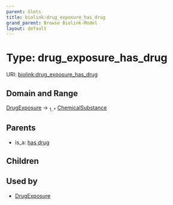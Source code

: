 ```yaml
---
parent: Slots
title: biolink:drug_exposure_has_drug
grand_parent: Browse Biolink-Model
layout: default
---
```


# Type: drug_exposure_has_drug




URI: [biolink:drug_exposure_has_drug](https://w3id.org/biolink/vocab/drug_exposure_has_drug)

## Domain and Range

[DrugExposure](DrugExposure.md) ->  <sub>1..*</sub> [ChemicalSubstance](ChemicalSubstance.md)

## Parents

 *  is_a: [has drug](has_drug.md)

## Children


## Used by

 * [DrugExposure](DrugExposure.md)
